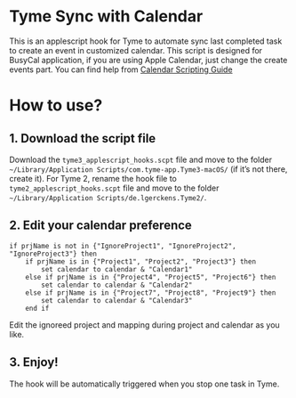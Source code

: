 # Tyme Sync with Calendar
This is an applescript hook for Tyme to automate sync last completed task to create an event in customized calendar. This script is designed for BusyCal application, if you are using Apple Calendar, just change the create events part. You can find help from [Calendar Scripting Guide](https://developer.apple.com/library/archive/documentation/AppleApplications/Conceptual/CalendarScriptingGuide/Calendar-CreateanEvent.html)

# How to use?

## 1. Download the script file
Download the `tyme3_applescript_hooks.scpt` file and move to the folder `~/Library/Application Scripts/com.tyme-app.Tyme3-macOS/` (if it’s not there, create it).
For Tyme 2, rename the hook file to `tyme2_applescript_hooks.scpt` file and move to the folder `~/Library/Application Scripts/de.lgerckens.Tyme2/`.

## 2. Edit your calendar preference
```
if prjName is not in {"IgnoreProject1", "IgnoreProject2", "IgnoreProject3"} then
    if prjName is in {"Project1", "Project2", "Project3"} then
        set calendar to calendar & "Calendar1"
    else if prjName is in {"Project4", "Project5", "Project6"} then
        set calendar to calendar & "Calendar2"
    else if prjName is in {"Project7", "Project8", "Project9"} then
        set calendar to calendar & "Calendar3"
    end if
```
Edit the ignoreed project and mapping during project and calendar as you like.

## 3. Enjoy!
The hook will be automatically triggered when you stop one task in Tyme.
